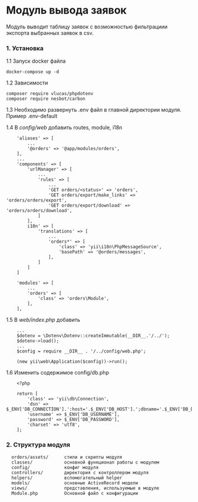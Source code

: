 <h1>Модуль вывода заявок</h1>

Модуль выводит таблицу заявок с возможностью фильтрациии экспорта выбранных заявок в csv.

### 1. Установка

1.1 Запуск docker файла 
 
    docker-compose up -d
    
1.2 Зависимости

    composer require vlucas/phpdotenv
    composer require nesbot/carbon
    
1.3 Необходимо развернуть .env файл в главной директории модуля. Пример .env-default

1.4 В _config/web_ добавить routes, module, i18n
```
    'aliases' => [
        ...
        '@orders' => '@app/modules/orders',
    ],
    ...
    'components' => [
        'urlManager' => [
            ...
            'rules' => [
                ...
                'GET orders/<status>' => 'orders',
                'GET orders/export/make_links' => 'orders/orders/export',
                'GET orders/export/download' => 'orders/orders/download',
            ]
        ],
        i18n' => [
            'translations' => [
                ...
                'orders*' => [
                    'class' => 'yii\i18n\PhpMessageSource',
                    'basePath' => '@orders/messages',
                ],
            ]
        ]
    ]
```

```
    'modules' => [
        ...
        'orders' => [
            'class' => 'orders\Module',
        ],
    ],
```

1.5 В _web/index.php_ добавить
```
    ...
    $dotenv = \Dotenv\Dotenv::createImmutable(__DIR__.'/../');
    $dotenv->load();
    ...
    $config = require __DIR__ . '/../config/web.php';
    
    (new yii\web\Application($config))->run();
```

1.6 Изменить содержимое config/db.php

```
    <?php
    
    return [
        'class' => 'yii\db\Connection',
        'dsn' => $_ENV['DB_CONNECTION'].':host='.$_ENV['DB_HOST'].';dbname='.$_ENV['DB_DATABASE'],
        'username' => $_ENV['DB_USERNAME'],
        'password' => $_ENV['DB_PASSWORD'],
        'charset' => 'utf8',
    ];
```


### 2. Структура модуля
      orders/assets/      стили и скрипты модуля
      classes/            основной функционал работы с модулем
      config/             конфиг модуля
      controllers/        директория с контроллером модуля
      helpers/            вспомогательный helper
      models/             основные ActiveRecord модели
      views/              представления, используемые в модуле
      Module.php          Основной файл с конфигурации

